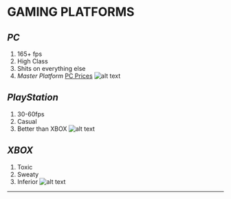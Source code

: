 # GAMING PLATFORMS
## ***PC***
1. 165+ fps
2. High Class
3. Shits on everything else
4. *Master Platform*
[PC Prices](https://www.ibuypower.com/Site/Computer/desktops)
![alt text](https://pbs.twimg.com/media/DmctzDlXsAAKXVB?format=jpg&name=medium)
## ***PlayStation***
1. 30-60fps
2. Casual
3. Better than XBOX
![alt text](https://mysetup.co/uploads/files/2104590278/eb13e896-ce28-42c2-9b04-61f273a1b59b.jpg)
## ***XBOX***
1. Toxic
2. Sweaty
3. Inferior
![alt text](https://i.ytimg.com/vi/k11SuqO7G6A/maxresdefault.jpg)
-------------------------

